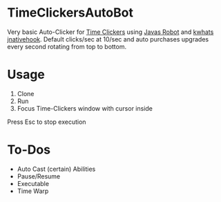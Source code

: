 # TimeClickersAutoBot
Very basic Auto-Clicker for [Time Clickers](https://store.steampowered.com/app/385770/Time_Clickers/) using
[Javas Robot](https://docs.oracle.com/javase/8/docs/api/java/awt/Robot.html) and
[kwhats jnativehook](https://github.com/kwhat/jnativehook/tree/2.2). Default clicks/sec at 10/sec and auto purchases
upgrades every second rotating from top to bottom.

# Usage
1. Clone
2. Run
3. Focus Time-Clickers window with cursor inside

Press Esc to stop execution

# To-Dos
- Auto Cast (certain) Abilities
- Pause/Resume
- Executable
- Time Warp